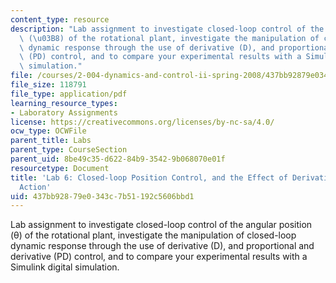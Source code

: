 ```yaml
---
content_type: resource
description: "Lab assignment to investigate closed-loop control of the angular position\
  \ (\u03B8) of the rotational plant, investigate the manipulation of closed-loop\
  \ dynamic response through the use of derivative (D), and proportional and derivative\
  \ (PD) control, and to compare your experimental results with a Simulink digital\
  \ simulation."
file: /courses/2-004-dynamics-and-control-ii-spring-2008/437bb92879e0343c7b51192c5606bbd1_lab6.pdf
file_size: 118791
file_type: application/pdf
learning_resource_types:
- Laboratory Assignments
license: https://creativecommons.org/licenses/by-nc-sa/4.0/
ocw_type: OCWFile
parent_title: Labs
parent_type: CourseSection
parent_uid: 8be49c35-d622-84b9-3542-9b068070e01f
resourcetype: Document
title: 'Lab 6: Closed-loop Position Control, and the Effect of Derivative Control
  Action'
uid: 437bb928-79e0-343c-7b51-192c5606bbd1
---
```

Lab assignment to investigate closed-loop control of the angular position (θ) of the rotational plant, investigate the manipulation of closed-loop dynamic response through the use of derivative (D), and proportional and derivative (PD) control, and to compare your experimental results with a Simulink digital simulation.